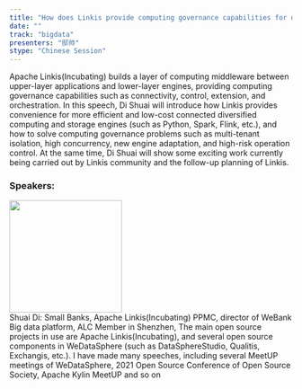 ```yaml
---
title: "How does Linkis provide computing governance capabilities for diversified big data computing and storage engines"
date: "" 
track: "bigdata"
presenters: "邸帅"
stype: "Chinese Session"
---
```

Apache Linkis(Incubating) builds a layer of computing middleware between upper-layer applications and lower-layer engines, providing computing governance capabilities such as connectivity, control, extension, and orchestration. In this speech, Di Shuai will introduce how Linkis provides convenience for more efficient and low-cost connected diversified computing and storage engines (such as Python, Spark, Flink, etc.), and how to solve computing governance problems such as multi-tenant isolation, high concurrency, new engine adaptation, and high-risk operation control. At the same time, Di Shuai will show some exciting work currently being carried out by Linkis community and the follow-up planning of Linkis.
 ### Speakers: 
 <img src="images/speaker/1023.png" width="200" /><br>Shuai Di: Small Banks, Apache Linkis(Incubating) PPMC, director of WeBank Big data platform, ALC Member in Shenzhen, The main open source projects in use are Apache Linkis(Incubating), and several open source components in WeDataSphere (such as DataSphereStudio, Qualitis, Exchangis, etc.).
I have made many speeches, including several MeetUP meetings of WeDataSphere, 2021 Open Source Conference of Open Source Society, Apache Kylin MeetUP and so on

 